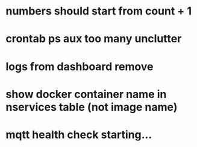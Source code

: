 # numbers should start from count + 1
# crontab ps aux too many unclutter
# logs from dashboard remove
# show docker container name in nservices table (not image name)
# mqtt health check starting...
